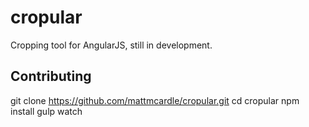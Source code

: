 # cropular

Cropping tool for AngularJS, still in development.

## Contributing
  git clone https://github.com/mattmcardle/cropular.git
  cd cropular
  npm install
  gulp watch